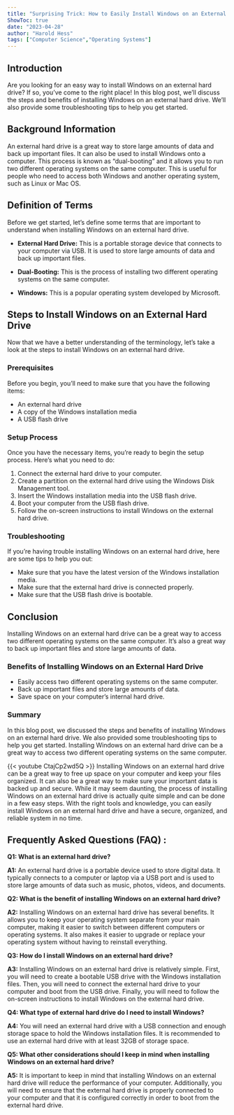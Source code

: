 ```yaml
---
title: "Surprising Trick: How to Easily Install Windows on an External Hard Drive!"
ShowToc: true 
date: "2023-04-28"
author: "Harold Hess" 
tags: ["Computer Science","Operating Systems"]
---
```

## Introduction
Are you looking for an easy way to install Windows on an external hard drive? If so, you’ve come to the right place! In this blog post, we’ll discuss the steps and benefits of installing Windows on an external hard drive. We’ll also provide some troubleshooting tips to help you get started.

## Background Information
An external hard drive is a great way to store large amounts of data and back up important files. It can also be used to install Windows onto a computer. This process is known as “dual-booting” and it allows you to run two different operating systems on the same computer. This is useful for people who need to access both Windows and another operating system, such as Linux or Mac OS.

## Definition of Terms
Before we get started, let’s define some terms that are important to understand when installing Windows on an external hard drive. 

- **External Hard Drive:** This is a portable storage device that connects to your computer via USB. It is used to store large amounts of data and back up important files. 

- **Dual-Booting:** This is the process of installing two different operating systems on the same computer. 

- **Windows:** This is a popular operating system developed by Microsoft.

## Steps to Install Windows on an External Hard Drive
Now that we have a better understanding of the terminology, let’s take a look at the steps to install Windows on an external hard drive. 

### Prerequisites
Before you begin, you’ll need to make sure that you have the following items: 

- An external hard drive 
- A copy of the Windows installation media 
- A USB flash drive 

### Setup Process
Once you have the necessary items, you’re ready to begin the setup process. Here’s what you need to do: 

1. Connect the external hard drive to your computer. 
2. Create a partition on the external hard drive using the Windows Disk Management tool. 
3. Insert the Windows installation media into the USB flash drive. 
4. Boot your computer from the USB flash drive. 
5. Follow the on-screen instructions to install Windows on the external hard drive. 

### Troubleshooting
If you’re having trouble installing Windows on an external hard drive, here are some tips to help you out: 

- Make sure that you have the latest version of the Windows installation media. 
- Make sure that the external hard drive is connected properly. 
- Make sure that the USB flash drive is bootable. 

## Conclusion
Installing Windows on an external hard drive can be a great way to access two different operating systems on the same computer. It’s also a great way to back up important files and store large amounts of data. 

### Benefits of Installing Windows on an External Hard Drive
- Easily access two different operating systems on the same computer. 
- Back up important files and store large amounts of data. 
- Save space on your computer’s internal hard drive. 

### Summary
In this blog post, we discussed the steps and benefits of installing Windows on an external hard drive. We also provided some troubleshooting tips to help you get started. Installing Windows on an external hard drive can be a great way to access two different operating systems on the same computer.

{{< youtube CtajCp2wd5Q >}} 
Installing Windows on an external hard drive can be a great way to free up space on your computer and keep your files organized. It can also be a great way to make sure your important data is backed up and secure. While it may seem daunting, the process of installing Windows on an external hard drive is actually quite simple and can be done in a few easy steps. With the right tools and knowledge, you can easily install Windows on an external hard drive and have a secure, organized, and reliable system in no time.

## Frequently Asked Questions (FAQ) :
**Q1: What is an external hard drive?**

**A1:** An external hard drive is a portable device used to store digital data. It typically connects to a computer or laptop via a USB port and is used to store large amounts of data such as music, photos, videos, and documents.

**Q2: What is the benefit of installing Windows on an external hard drive?**

**A2:** Installing Windows on an external hard drive has several benefits. It allows you to keep your operating system separate from your main computer, making it easier to switch between different computers or operating systems. It also makes it easier to upgrade or replace your operating system without having to reinstall everything.

**Q3: How do I install Windows on an external hard drive?**

**A3:** Installing Windows on an external hard drive is relatively simple. First, you will need to create a bootable USB drive with the Windows installation files. Then, you will need to connect the external hard drive to your computer and boot from the USB drive. Finally, you will need to follow the on-screen instructions to install Windows on the external hard drive.

**Q4: What type of external hard drive do I need to install Windows?**

**A4:** You will need an external hard drive with a USB connection and enough storage space to hold the Windows installation files. It is recommended to use an external hard drive with at least 32GB of storage space.

**Q5: What other considerations should I keep in mind when installing Windows on an external hard drive?**

**A5:** It is important to keep in mind that installing Windows on an external hard drive will reduce the performance of your computer. Additionally, you will need to ensure that the external hard drive is properly connected to your computer and that it is configured correctly in order to boot from the external hard drive.





